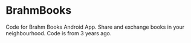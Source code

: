 # BrahmBooks
Code for Brahm Books Android App. Share and exchange books in your neighbourhood. Code is from 3 years ago. 
